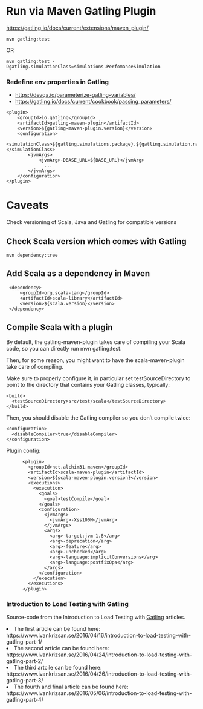 
# Run via Maven Gatling Plugin
https://gatling.io/docs/current/extensions/maven_plugin/ 

```mvn gatling:test```

OR 

```
mvn gatling:test -Dgatling.simulationClass=simulations.PerfomanceSimulation
```


### Redefine env properties in Gatling
* https://devqa.io/parameterize-gatling-variables/
* https://gatling.io/docs/current/cookbook/passing_parameters/
```
<plugin>
    <groupId>io.gatling</groupId>
    <artifactId>gatling-maven-plugin</artifactId>
    <version>${gatling-maven-plugin.version}</version>
    <configuration>
        <simulationClass>${gatling.simulations.package}.${gatling.simulation.name}</simulationClass>
        <jvmArgs>
            <jvmArg>-DBASE_URL=${BASE_URL}</jvmArg>
              ...  
        </jvmArgs>
    </configuration>
</plugin>
```

# Caveats
Check versioning of Scala, Java and Gatling for compatible versions

## Check Scala version which comes with Gatling
```
mvn dependency:tree
```

## Add Scala as a dependency in Maven
```
 <dependency>
     <groupId>org.scala-lang</groupId>
     <artifactId>scala-library</artifactId>
     <version>${scala.version}</version>
 </dependency>
```



## Compile Scala with a plugin

By default, the gatling-maven-plugin takes care of compiling your Scala code, so you can directly run mvn gatling:test.

Then, for some reason, you might want to have the scala-maven-plugin take care of compiling.

Make sure to properly configure it, in particular set testSourceDirectory to point to the directory that contains your Gatling classes, typically:
```
<build>
  <testSourceDirectory>src/test/scala</testSourceDirectory>
</build>
```
Then, you should disable the Gatling compiler so you don’t compile twice:
```
<configuration>
  <disableCompiler>true</disableCompiler>
</configuration>
```

Plugin config:
```
      <plugin>
        <groupId>net.alchim31.maven</groupId>
        <artifactId>scala-maven-plugin</artifactId>
        <version>${scala-maven-plugin.version}</version>
        <executions>
          <execution>
            <goals>
              <goal>testCompile</goal>
            </goals>
            <configuration>
              <jvmArgs>
                <jvmArg>-Xss100M</jvmArg>
              </jvmArgs>
              <args>
                <arg>-target:jvm-1.8</arg>
                <arg>-deprecation</arg>
                <arg>-feature</arg>
                <arg>-unchecked</arg>
                <arg>-language:implicitConversions</arg>
                <arg>-language:postfixOps</arg>
              </args>
            </configuration>
          </execution>
        </executions>
      </plugin>
```


### Introduction to Load Testing with Gatling

Source-code from the Introduction to Load Testing with [Gatling](http://gatling.io) articles.

<li>The first article can be found here: https://www.ivankrizsan.se/2016/04/16/introduction-to-load-testing-with-gatling-part-1/</li>
<li>The second article can be found here: https://www.ivankrizsan.se/2016/04/24/introduction-to-load-testing-with-gatling-part-2/</li>
<li>The third artcile can be found here: https://www.ivankrizsan.se/2016/04/26/introduction-to-load-testing-with-gatling-part-3/</li>
<li>The fourth and final article can be found here: https://www.ivankrizsan.se/2016/05/06/introduction-to-load-testing-with-gatling-part-4/</li>
